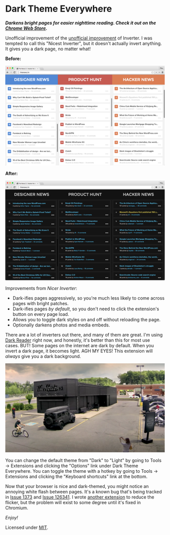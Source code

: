 # Dark Theme Everywhere

**_Darkens bright pages for easier nighttime reading. Check it out on the [Chrome Web Store](https://chrome.google.com/webstore/detail/dark-theme-everywhere/nibjplbnmmklkfnkpecgbffkifmdbjed)._**

Unofficial improvement of the [unofficial improvement](https://chrome.google.com/webstore/detail/nicer-inverter/oichlckdgnbjkmhaebnnhibamjgpndkm) of Inverter. I was tempted to call this "Nicest Inverter", but it doesn't actually invert anything. It gives you a dark page, no matter what!

**Before:**

![thenews.im with its regular theme](./before.png)

**After:**

![thenews.im with a dark theme applied](./after.png)

Improvements from _Nicer Inverter_:
 - Dark-ifies pages aggressively, so you're much less likely to come across pages with bright patches.
 - Dark-ifies pages _by default_, so you don't need to click the extension's button on every page load.
 - Allows you to toggle dark styles on and off without reloading the page.
 - Optionally darkens photos and media embeds.

There are a lot of inverters out there, and many of them are great. I'm using [Dark Reader](https://chrome.google.com/webstore/detail/dark-reader/eimadpbcbfnmbkopoojfekhnkhdbieeh) right now, and honestly, it's better than this for most use cases. BUT! Some pages on the internet are dark by default. When you invert a dark page, it becomes light. AGH MY EYES! This extension will _always_ give you a dark background.

![A Tim Hortons restaurant that has been painted entirely black](./timmies.png)

You can change the default theme from "Dark" to "Light" by going to Tools -> Extensions and clicking the "Options" link under Dark Theme Everywhere. You can toggle the theme with a hotkey by going to Tools -> Extensions and clicking the "Keyboard shortcuts" link at the bottom.

Now that your browser is nice and dark-themed, you might notice an annoying white flash between pages. It's a known bug that's being tracked in [Issue 1373](https://code.google.com/p/chromium/issues/detail?id=1373) and [Issue 126341](https://code.google.com/p/chromium/issues/detail?id=126341). I wrote [another extension](https://chrome.google.com/webstore/detail/reduce-background-flicker/hdnedegfdlmgbabbgmnjnmmijfjeaiib) to reduce the flicker, but the problem will exist to some degree until it's fixed in Chromium.

_Enjoy!_

Licensed under [MIT](./LICENSE.md).
